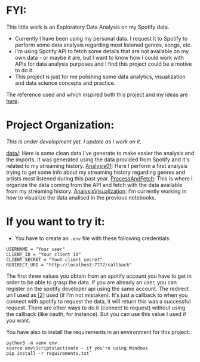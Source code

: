 # FYI:

This little work is an Exploratory Data Analysis on my Spotify data.

- Currently I have been using my personal data. I request it to Spotify to perform some data analysis regarding most listened genres, songs, etc.
- I'm using Spotify API to fetch some details that are not available on my own data - or maybe it are, but I want to know how I could work with APIs for data analysis purposes and I find this project could be a motive to do it.
- This project is just for me polishing some data analytics, visualization and data science concepts and practice. 

The reference used and which inspired both this project and my ideas are [here](Docs.md). 

# Project Organization:
_This is under development yet. I update as I work on it._

[data/](data): Here is some clean data I've generate to make easier the analysis and the imports. It was generated using the data provided from Spotify and it's related to my streaming history. 
[Analysis01](Analysis01.ipynb): Here I perform a first analysis trying to get some info about my streaming history regarding genres and artists most listened during this past year.
[ProcessAndFetch](ProcessAndFetch.ipynb): This is where I organize the data coming from the API and fetch with the data available from my streaming history. 
[AnalysisVisualization](): I'm currently working in how to visualize the data analised in the previous notebooks.


# If you want to try it:

- You have to create an `.env` file with these following credentials:
```
USERNAME = "Your user"
CLIENT_ID = "Your client id"
CLIENT_SECRET = "Yout client secret"
REDIRECT_URI = "http://localhost:7777/callback" 
```

The first three values you obtain from an spotify account you have to get in order to be able to grasp the data. If you are already an user, you can register on the spotify developer api using the same account. 
The redirect uri I used as [[2]]([5]) used (if I'm not mistaken). It's just a callback to when you connect with spotify to request the data, it will return this was a successful request. There are other ways to do it (connect to request) without using the callback (like oauth, for instance). But you can use this value I used if you want. 

You have also to install the requirements in an environment for this project:
 ```
 python3 -m venv env
 source env\Scripts\activate - if you're using Windows
 pip install -r requirements.txt`
  ```
		
